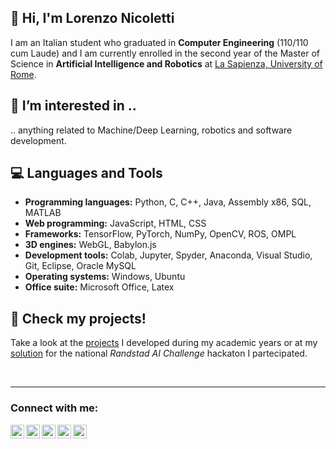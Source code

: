 ##  👋 Hi, I'm Lorenzo Nicoletti
I am an Italian student who graduated in **Computer Engineering** (110/110 cum Laude) and I am currently enrolled in the second year of the Master of Science in **Artificial Intelligence and Robotics** at [La Sapienza, University of Rome](https://www.uniroma1.it/it/pagina-strutturale/home).

## 👀 I’m interested in ..
.. anything related to Machine/Deep Learning, robotics and software development.

## :computer: Languages and Tools
- **Programming languages:** Python, C, C++, Java, Assembly x86, SQL, MATLAB
- **Web programming:** JavaScript, HTML, CSS
- **Frameworks:** TensorFlow, PyTorch, NumPy, OpenCV, ROS, OMPL
- **3D engines:** WebGL, Babylon.js
- **Development tools:** Colab, Jupyter, Spyder, Anaconda, Visual Studio, Git, Eclipse, Oracle MySQL
- **Operating systems:** Windows, Ubuntu
- **Office suite:** Microsoft Office, Latex

## :memo: Check my projects!
Take a look at the [projects](https://github.com/lorin98/university-projects) I developed during my academic years or at my [solution](https://github.com/lorin98/randstad_artificial_intelligence_challenge) for the national *Randstad AI Challenge* hackaton I partecipated.

<br />

---
### Connect with me:
[<img align="left" alt="lorin98 | LinkedIn" width="22px" src="https://cdn.jsdelivr.net/npm/simple-icons@v3/icons/linkedin.svg" />][linkedin]
[<img align="left" alt="lorin98 | Gmail" width="22px" src="https://cdn.jsdelivr.net/npm/simple-icons@v3/icons/gmail.svg" />][gmail]
[<img align="left" alt="lorin98 | Telegram" width="22px" src="https://cdn.jsdelivr.net/npm/simple-icons@v3/icons/telegram.svg" />][telegram]
[<img align="left" alt="lorin98 | Instagram" width="22px" src="https://cdn.jsdelivr.net/npm/simple-icons@v3/icons/instagram.svg" />][instagram]
[<img align="left" alt="lorin98 | Facebook" width="22px" src="https://cdn.jsdelivr.net/npm/simple-icons@v3/icons/facebook.svg" />][facebook]

[telegram]: https://t.me/lorin98
[facebook]: https://www.facebook.com/lorenzo.nicoletti.3139
[instagram]: https://www.instagram.com/lorenzonicoletti_98/
[linkedin]: https://www.linkedin.com/in/lorenzo-nicoletti-8374071b0/
[gmail]: mailto:lori.nicoletti@gmail.com
